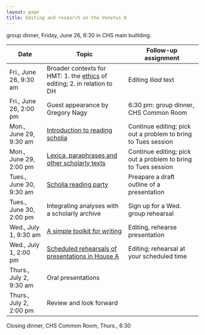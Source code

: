 ```yaml
---
layout: page
title: Editing and research on the Venetus A
---
```



group dinner, Friday, June 26, 6:30 in CHS main buillding.


| Date | Topic | Follow-up assignment |
|------|-------|----------------------|
|Fri., June 26, 9:30 am | Broader contexts for HMT: 1. the  [ethics][ethics] of editing; 2. in relation to DH  |   Editing *Iliad* text |  
|Fri., June 26, 2:00 pm | Guest appearance by Gregory Nagy |   6:30 pm: group dinner, CHS Common Room  |  
|Mon., June 29, 9:30 am | [Introduction to reading scholia][scholia1]  |   Continue editing; pick out a problem to bring to Tues session|  
|Mon., June 29, 2:00 pm | [Lexica, paraphrases and other scholarly texts][palcod]  |   Continue editing; pick out a problem to bring to Tues session|  
|Tues., June 30,  9:30 am | [Scholia reading party][scholiaparty]  | Preapare a draft outline of a presentation |
|Tues., June 30, 2:00 pm | Integrating analyses with a scholarly archive  | Sign up for a Wed. group rehearsal |
|Wed., July 1,  9:30 am |  [A simple toolkit for writing][toolkit]  | Editing, rehearse presentation |
|Wed., July 1, 2:00 pm | [Scheduled rehearsals of presentations in House A][rehearse] | Editing; rehearsal at your scheduled time |
|Thurs., July 2,  9:30 am |   Oral presentations |  |
|Thurs., July 2, 2:00 pm |  Review and look forward |  |  

Closing dinner, CHS Common Room, Thurs., 6:30


[toolkit]: ../../reading/toolkit

[rehearse]: ../../reading/rehearsal

[palcod]: ../../reading/palcodvenA

[parrylord]: ../reading/parrylord

[homericgreek]: ../reading/homericgreek

[paleography]: ../reading/paleography

[editing1]: ../reading/editing1

[markup]: ../reading/digitalediting

[iliad10]: ../reading/iliad10

[scholia1]: ../reading/editingscholia

[ethics]: ../reading/ethics




[built]: ../reading/mslayout

[vm]:  ../reading/vm

[il12]: ../reading/iliad12


[il19]: ../reading/iliad19


[cite]: ../reading/citation


[scholiaparty]: ../../reading/scholiaparty


[allenrecap]: ../reading/allen-recap


[scholia1]: ../../reading/scholiaintro